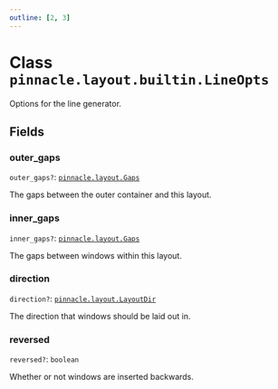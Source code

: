```yaml
---
outline: [2, 3]
---
```


# Class `pinnacle.layout.builtin.LineOpts`


Options for the line generator.

## Fields

### outer_gaps <Badge type="danger" text="nullable" />

`outer_gaps?`: <code><a href="/lua-reference/0.1.0-alpha.2/aliases/pinnacle.layout.Gaps">pinnacle.layout.Gaps</a></code>

The gaps between the outer container and this layout.

### inner_gaps <Badge type="danger" text="nullable" />

`inner_gaps?`: <code><a href="/lua-reference/0.1.0-alpha.2/aliases/pinnacle.layout.Gaps">pinnacle.layout.Gaps</a></code>

The gaps between windows within this layout.

### direction <Badge type="danger" text="nullable" />

`direction?`: <code><a href="/lua-reference/0.1.0-alpha.2/aliases/pinnacle.layout.LayoutDir">pinnacle.layout.LayoutDir</a></code>

The direction that windows should be laid out in.

### reversed <Badge type="danger" text="nullable" />

`reversed?`: <code>boolean</code>

Whether or not windows are inserted backwards.


